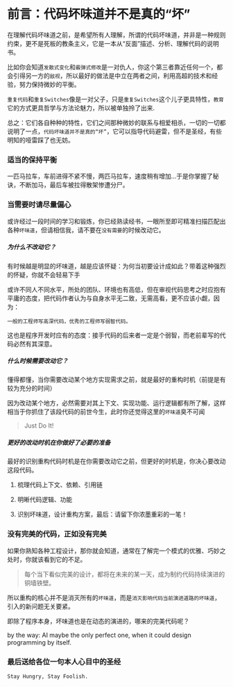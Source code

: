 ---
---

# 前言：代码坏味道并不是真的“坏”

在理解代码坏味道之前，是希望所有人理解，所谓的代码坏味道，并非是一种规则约束，更不是死板的教条主义，它是一本从“反面”描述、分析、理解代码的说明书。

比如你会知道`发散式变化`和`霰弹式修改`是一对仇人，你这个第三者靠近任何一个，都会引得另一方的`敌视`，所以最好的做法是中立在两者之间，利用高超的技术和经验，努力保持微妙的平衡。

`重复代码`和`重复Switches`像是一对父子，只是`重复Switches`这个儿子更具特性，`教育`它的方式更具哲学与方法论魅力，所以被单独拎了出来.

总之：它们各自种种的特性，它们之间那种微妙的联系与相爱相杀，一切的一切都说明了一点，`代码坏味道并不是真的“坏”`，它可以指导代码避雷，但不是圣经，有些明知的哑雷踩了也无妨。

### 适当的保持平衡

一匹马拉车，车前进得不紧不慢，两匹马拉车，速度稍有增加...于是你掌握了秘诀，不断加马，最后车被拉得散架惨遭分尸。

### 当需要时请尽量偏心

或许经过一段时间的学习和锻炼，你已经熟读经书，一眼所至即可精准扫描匹配出各种`坏味道`，但请相信我，请不要在`没有需要`的时候改动它。

##### 为什么不改动它？

有时候越是明显的坏味道，越是应该怀疑：为何当初要设计成如此？带着这种强烈的怀疑，你就不会轻易下手

或许不同人不同水平，所处的团队、环境也有高低，但在审视代码思考之时应抱有平庸的态度，把代码作者认为与自身水平无二致，无需高看，更不应该小觑，因为：

```
一般的工程师写高深代码，优秀的工程师写弱智代码。
```

这也是程序开发时应有的态度：接手代码的后来者一定是个弱智，而老前辈写的代码必然有其深意。

##### 什么时候需要改动它？

懂得都懂，当你需要改动某个地方实现需求之前，就是最好的重构时机（前提是有较为充分的时间）

因为改动某个地方，必然需要对其上下文、实现功能、运行逻辑都有所了解，这样相当于你抓住了该段代码的前世今生，此时你还觉得这里的`坏味道`臭不可闻

> Just Do It!

##### 更好的改动时机在你做好了必要的准备

最好的识别重构代码时机是在你需要改动它之前，但更好的时机是，你决心要改动这段代码。

1. 梳理代码上下文、依赖、引用链

2. 明晰代码逻辑、功能

3. 识别坏味道，设计重构方案，最后：请留下你浓墨重彩的一笔！

### 没有完美的代码，正如没有完美

如果你熟知各种工程设计，那你就会知道，通常在了解完一个模式的优雅、巧妙之处时，你就该看到它的不足。

> 每个当下看似完美的设计，都将在未来的某一天，成为制约代码持续演进的铜墙铁壁。

所以重构的核心并不是消灭所有的`坏味道`，而是`消灭影响代码当前演进道路的坏味道`，引入的新问题无关要紧。

即除了程序本身，坏味道也是在动态的演进的，哪来的完美代码呢？

by the way: AI maybe the only perfect one, when it could design programming by itself.

### 最后送给各位一句本人心目中的圣经

```
Stay Hungry, Stay Foolish.
```
